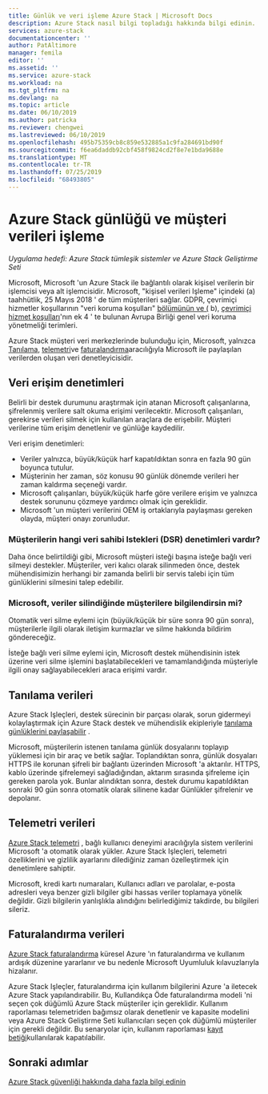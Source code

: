 ```yaml
---
title: Günlük ve veri işleme Azure Stack | Microsoft Docs
description: Azure Stack nasıl bilgi topladığı hakkında bilgi edinin.
services: azure-stack
documentationcenter: ''
author: PatAltimore
manager: femila
editor: ''
ms.assetid: ''
ms.service: azure-stack
ms.workload: na
ms.tgt_pltfrm: na
ms.devlang: na
ms.topic: article
ms.date: 06/10/2019
ms.author: patricka
ms.reviewer: chengwei
ms.lastreviewed: 06/10/2019
ms.openlocfilehash: 495b75359cb8c859e532885a1c9fa284691bd90f
ms.sourcegitcommit: f6ea6daddb92cbf458f9824cd2f8e7e1bda9688e
ms.translationtype: MT
ms.contentlocale: tr-TR
ms.lasthandoff: 07/25/2019
ms.locfileid: "68493805"
---
```

# <a name="azure-stack-log-and-customer-data-handling"></a>Azure Stack günlüğü ve müşteri verileri işleme 
*Uygulama hedefi: Azure Stack tümleşik sistemler ve Azure Stack Geliştirme Seti*  

Microsoft, Microsoft 'un Azure Stack ile bağlantılı olarak kişisel verilerin bir işlemcisi veya alt işlemcisidir. Microsoft, "kişisel verileri Işleme" içindeki (a) taahhütlik, 25 Mayıs 2018 ' de tüm müşterileri sağlar. GDPR, çevrimiçi hizmetler koşullarının "veri koruma koşulları" [bölümünün ve (](http://www.microsoftvolumelicensing.com/DocumentSearch.aspx?Mode=3&DocumentTypeId=31) b), [çevrimiçi hizmet koşulları](http://www.microsoftvolumelicensing.com/DocumentSearch.aspx?Mode=3&DocumentTypeId=31)'nın ek 4 ' te bulunan Avrupa Birliği genel veri koruma yönetmeliği terimleri. 

Azure Stack müşteri veri merkezlerinde bulunduğu için, Microsoft, yalnızca [Tanılama](azure-stack-configure-on-demand-diagnostic-log-collection.md#using-pep), [telemetri](azure-stack-telemetry.md)ve [faturalandırma](azure-stack-usage-reporting.md)aracılığıyla Microsoft ile paylaşılan verilerden oluşan veri denetleyicisidir.  

## <a name="data-access-controls"></a>Veri erişim denetimleri 
Belirli bir destek durumunu araştırmak için atanan Microsoft çalışanlarına, şifrelenmiş verilere salt okuma erişimi verilecektir. Microsoft çalışanları, gerekirse verileri silmek için kullanılan araçlara de erişebilir. Müşteri verilerine tüm erişim denetlenir ve günlüğe kaydedilir.  

Veri erişim denetimleri:
- Veriler yalnızca, büyük/küçük harf kapatıldıktan sonra en fazla 90 gün boyunca tutulur.
- Müşterinin her zaman, söz konusu 90 günlük dönemde verileri her zaman kaldırma seçeneği vardır.
- Microsoft çalışanları, büyük/küçük harfe göre verilere erişim ve yalnızca destek sorununu çözmeye yardımcı olmak için gereklidir. 
- Microsoft 'un müşteri verilerini OEM iş ortaklarıyla paylaşması gereken olayda, müşteri onayı zorunludur.  

### <a name="what-data-subject-requests-dsr-controls-do-customers-have"></a>Müşterilerin hangi veri sahibi Istekleri (DSR) denetimleri vardır?
Daha önce belirtildiği gibi, Microsoft müşteri isteği başına isteğe bağlı veri silmeyi destekler. Müşteriler, veri kalıcı olarak silinmeden önce, destek mühendisimizin herhangi bir zamanda belirli bir servis talebi için tüm günlüklerini silmesini talep edebilir.  

### <a name="does-microsoft-notify-customers-when-the-data-is-deleted"></a>Microsoft, veriler silindiğinde müşterilere bilgilendirsin mi?
Otomatik veri silme eylemi için (büyük/küçük bir süre sonra 90 gün sonra), müşterilerle ilgili olarak iletişim kurmazlar ve silme hakkında bildirim göndereceğiz. 

İsteğe bağlı veri silme eylemi için, Microsoft destek mühendisinin istek üzerine veri silme işlemini başlatabilecekleri ve tamamlandığında müşteriyle ilgili onay sağlayabilecekleri araca erişimi vardır.

## <a name="diagnostic-data"></a>Tanılama verileri
Azure Stack Işleçleri, destek sürecinin bir parçası olarak, sorun gidermeyi kolaylaştırmak için Azure Stack destek ve mühendislik ekipleriyle [tanılama günlüklerini paylaşabilir](azure-stack-configure-on-demand-diagnostic-log-collection.md#using-pep) .

Microsoft, müşterilerin istenen tanılama günlük dosyalarını toplayıp yüklemesi için bir araç ve betik sağlar. Toplandıktan sonra, günlük dosyaları HTTPS ile korunan şifreli bir bağlantı üzerinden Microsoft 'a aktarılır. HTTPS, kablo üzerinde şifrelemeyi sağladığından, aktarım sırasında şifreleme için gereken parola yok. Bunlar alındıktan sonra, destek durumu kapatıldıktan sonraki 90 gün sonra otomatik olarak silinene kadar Günlükler şifrelenir ve depolanır.

## <a name="telemetry-data"></a>Telemetri verileri
[Azure Stack telemetri](azure-stack-telemetry.md) , bağlı kullanıcı deneyimi aracılığıyla sistem verilerini Microsoft 'a otomatik olarak yükler. Azure Stack Işleçleri, telemetri özelliklerini ve gizlilik ayarlarını dilediğiniz zaman özelleştirmek için denetimlere sahiptir.

Microsoft, kredi kartı numaraları, Kullanıcı adları ve parolalar, e-posta adresleri veya benzer gizli bilgiler gibi hassas veriler toplamaya yönelik değildir. Gizli bilgilerin yanlışlıkla alındığını belirlediğimiz takdirde, bu bilgileri sileriz. 

## <a name="billing-data"></a>Faturalandırma verileri
[Azure Stack faturalandırma](azure-stack-usage-reporting.md) küresel Azure 'ın faturalandırma ve kullanım ardışık düzenine yararlanır ve bu nedenle Microsoft Uyumluluk kılavuzlarıyla hizalanır.

Azure Stack Işleçler, faturalandırma için kullanım bilgilerini Azure 'a iletecek Azure Stack yapılandırabilir. Bu, Kullandıkça Öde faturalandırma modeli 'ni seçen çok düğümlü Azure Stack müşteriler için gereklidir. Kullanım raporlaması telemetriden bağımsız olarak denetlenir ve kapasite modelini veya Azure Stack Geliştirme Seti kullanıcıları seçen çok düğümlü müşteriler için gerekli değildir. Bu senaryolar için, kullanım raporlaması [kayıt betiği](azure-stack-usage-reporting.md)kullanılarak kapatılabilir.


## <a name="next-steps"></a>Sonraki adımlar 
[Azure Stack güvenliği hakkında daha fazla bilgi edinin](azure-stack-security-foundations.md) 
